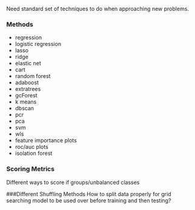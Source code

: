 Need standard set of techniques to do when approaching new problems. 

### Methods 

  * regression
  * logistic regression
  * lasso
  * ridge
  * elastic net
  * cart
  * random forest
  * adaboost
  * extratrees
  * gcForest
  * k means
  * dbscan
  * pcr
  * pca
  * svm
  * wls
  * feature importance plots
  * roc/auc plots
  * isolation forest

### Scoring Metrics 
Different ways to score if groups/unbalanced classes

###Different Shuffling Methods 
How to split data properly for grid searching model to be used over before training and then testing?